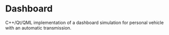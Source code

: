 # Dashboard
C++/Qt/QML implementation of a dashboard simulation for personal vehicle with an automatic transmission.
